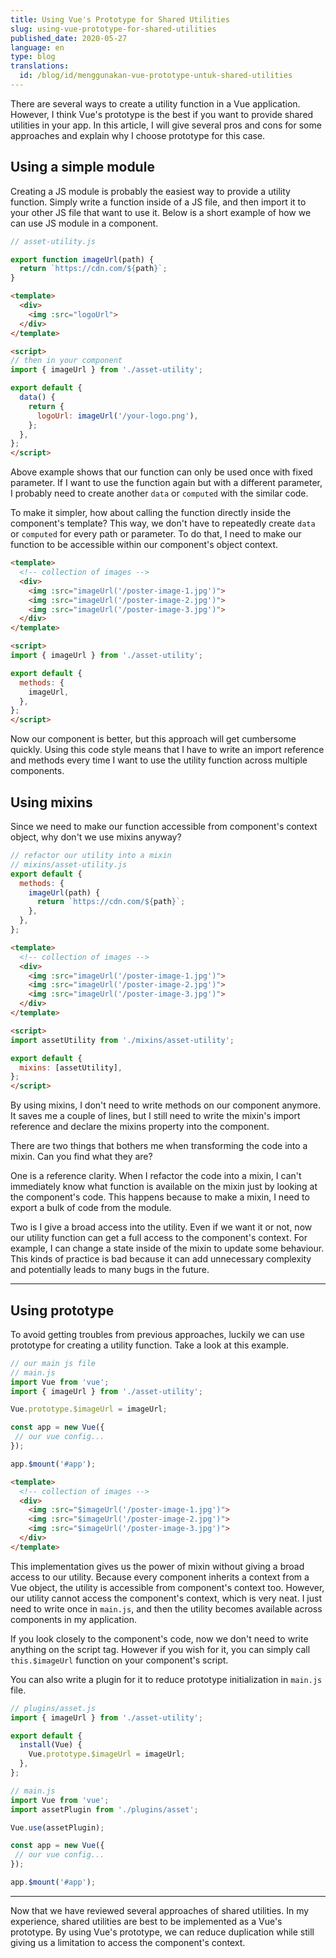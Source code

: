 ```yaml
---
title: Using Vue's Prototype for Shared Utilities
slug: using-vue-prototype-for-shared-utilities
published_date: 2020-05-27
language: en
type: blog
translations:
  id: /blog/id/menggunakan-vue-prototype-untuk-shared-utilities
---
```


There are several ways to create a utility function in a Vue application. However, I think Vue's prototype is the best if you want to provide shared utilities in your app. In this article, I will give several pros and cons for some approaches and explain why I choose prototype for this case.

## Using a simple module

Creating a JS module is probably the easiest way to provide a utility function. Simply write a function inside of a JS file, and then import it to your other JS file that want to use it. Below is a short example of how we can use JS module in a component.

``` js
// asset-utility.js

export function imageUrl(path) {
  return `https://cdn.com/${path}`;
}
```
``` html
<template>
  <div>
    <img :src="logoUrl">
  </div>
</template>

<script>
// then in your component
import { imageUrl } from './asset-utility';

export default {
  data() {
    return {
      logoUrl: imageUrl('/your-logo.png'),
    };
  },
};
</script>
```

Above example shows that our function can only be used once with fixed parameter. If I want to use the function again but with a different parameter, I probably need to create another `data` or `computed` with the similar code.

To make it simpler, how about calling the function directly inside the component's template? This way, we don't have to repeatedly create `data` or `computed` for every path or parameter. To do that, I need to make our function to be accessible within our component's object context.

``` html
<template>
  <!-- collection of images -->
  <div>
    <img :src="imageUrl('/poster-image-1.jpg')">
    <img :src="imageUrl('/poster-image-2.jpg')">
    <img :src="imageUrl('/poster-image-3.jpg')">
  </div>
</template>

<script>
import { imageUrl } from './asset-utility';

export default {
  methods: {
    imageUrl,
  },
};
</script>
```

Now our component is better, but this approach will get cumbersome quickly. Using this code style means that I have to write an import reference and methods every time I want to use the utility function across multiple components.

## Using mixins

Since we need to make our function accessible from component's context object, why don't we use mixins anyway?

``` js
// refactor our utility into a mixin
// mixins/asset-utility.js
export default {
  methods: {
    imageUrl(path) {
      return `https://cdn.com/${path}`;
    },
  },
};
```

``` html
<template>
  <!-- collection of images -->
  <div>
    <img :src="imageUrl('/poster-image-1.jpg')">
    <img :src="imageUrl('/poster-image-2.jpg')">
    <img :src="imageUrl('/poster-image-3.jpg')">
  </div>
</template>

<script>
import assetUtility from './mixins/asset-utility';

export default {
  mixins: [assetUtility],
};
</script>
```

By using mixins, I don't need to write methods on our component anymore. It saves me a couple of lines, but I still need to write the mixin's import reference and declare the mixins property into the component.

There are two things that bothers me when transforming the code into a mixin. Can you find what they are?

One is a reference clarity. When I refactor the code into a mixin, I can't immediately know what function is available on the mixin just by looking at the component's code. This happens because to make a mixin, I need to export a bulk of code from the module.

Two is I give a broad access into the utility. Even if we want it or not, now our utility function can get a full access to the component's context. For example, I can change a state inside of the mixin to update some behaviour. This kinds of practice is bad because it can add unnecessary complexity and potentially leads to many bugs in the future.

---

## Using prototype

To avoid getting troubles from previous approaches, luckily we can use prototype for creating a utility function. Take a look at this example.


``` js
// our main js file
// main.js
import Vue from 'vue';
import { imageUrl } from './asset-utility';

Vue.prototype.$imageUrl = imageUrl;

const app = new Vue({
 // our vue config...
});

app.$mount('#app');
```

``` html
<template>
  <!-- collection of images -->
  <div>
    <img :src="$imageUrl('/poster-image-1.jpg')">
    <img :src="$imageUrl('/poster-image-2.jpg')">
    <img :src="$imageUrl('/poster-image-3.jpg')">
  </div>
</template>
```

This implementation gives us the power of mixin without giving a broad access to our utility. Because every component inherits a context from a Vue object, the utility is accessible from component's context too. However, our utility cannot access the component's context, which is very neat. I just need to write once in `main.js`, and then the utility becomes available across components in my application.

If you look closely to the component's code, now we don't need to write anything on the script tag. However if you wish for it, you can simply call `this.$imageUrl` function on your component's script.

You can also write a plugin for it to reduce prototype initialization in `main.js` file.

``` js
// plugins/asset.js
import { imageUrl } from './asset-utility';

export default {
  install(Vue) {
    Vue.prototype.$imageUrl = imageUrl;
  },
};

// main.js
import Vue from 'vue';
import assetPlugin from './plugins/asset';

Vue.use(assetPlugin);

const app = new Vue({
 // our vue config...
});

app.$mount('#app');
```

---

Now that we have reviewed several approaches of shared utilities. In my experience, shared utilities are best to be implemented as a Vue's prototype. By using Vue's prototype, we can reduce duplication while still giving us a limitation to access the component's context.

